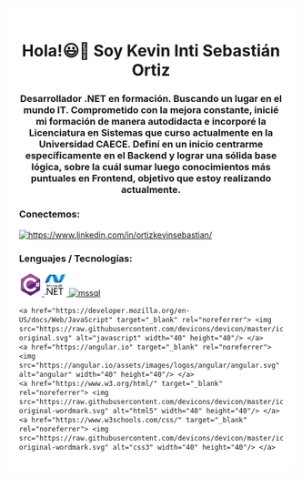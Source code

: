 <div style="background-color: white; padding: 20px;">
  <h1 align="center">Hola!😃👋 Soy Kevin Inti Sebastián Ortiz</h1>
  <h3 align="center">Desarrollador .NET en formación. Buscando un lugar en el mundo IT. Comprometido con la mejora constante, inicié mi formación de manera autodidacta e incorporé la Licenciatura en Sistemas que curso actualmente en la Universidad CAECE. Definí en un inicio centrarme específicamente en el Backend y lograr una sólida base lógica, sobre la cuál sumar luego conocimientos más puntuales en Frontend, objetivo que estoy realizando actualmente.</h3>

  <h3 align="left">Conectemos:</h3>
  <p align="left">
    <a href="https://linkedin.com/in/https://www.linkedin.com/in/ortizkevinsebastian/" target="blank"><img align="center" src="https://raw.githubusercontent.com/rahuldkjain/github-profile-readme-generator/master/src/images/icons/Social/linked-in-alt.svg" alt="https://www.linkedin.com/in/ortizkevinsebastian/" height="30" width="40" /></a>
  </p>

  <h3 align="left">Lenguajes / Tecnologías:</h3>
  <p align="left"> 
    <a href="https://www.w3schools.com/cs/" target="_blank" rel="noreferrer"> <img src="https://raw.githubusercontent.com/devicons/devicon/master/icons/csharp/csharp-original.svg" alt="csharp" width="40" height="40"/> </a>
    <a href="https://dotnet.microsoft.com/" target="_blank" rel="noreferrer"> <img src="https://raw.githubusercontent.com/devicons/devicon/master/icons/dot-net/dot-net-original-wordmark.svg" alt="dotnet" width="40" height="40"/> </a>
    <a href="https://www.microsoft.com/en-us/sql-server" target="_blank" rel="noreferrer"> <img src="https://www.svgrepo.com/show/303229/microsoft-sql-server-logo.svg" alt="mssql" width="40" height="40"/> </a>

    <a href="https://developer.mozilla.org/en-US/docs/Web/JavaScript" target="_blank" rel="noreferrer"> <img src="https://raw.githubusercontent.com/devicons/devicon/master/icons/javascript/javascript-original.svg" alt="javascript" width="40" height="40"/> </a> 
    <a href="https://angular.io" target="_blank" rel="noreferrer"> <img src="https://angular.io/assets/images/logos/angular/angular.svg" alt="angular" width="40" height="40"/> </a> 
    <a href="https://www.w3.org/html/" target="_blank" rel="noreferrer"> <img src="https://raw.githubusercontent.com/devicons/devicon/master/icons/html5/html5-original-wordmark.svg" alt="html5" width="40" height="40"/> </a>
    <a href="https://www.w3schools.com/css/" target="_blank" rel="noreferrer"> <img src="https://raw.githubusercontent.com/devicons/devicon/master/icons/css3/css3-original-wordmark.svg" alt="css3" width="40" height="40"/> </a>   
  </p>
</div>


